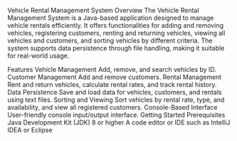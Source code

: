 Vehicle Rental Management System
Overview
The Vehicle Rental Management System is a Java-based application designed to manage vehicle rentals efficiently. It offers functionalities for adding and removing vehicles, registering customers, renting and returning vehicles, viewing all vehicles and customers, and sorting vehicles by different criteria. The system supports data persistence through file handling, making it suitable for real-world usage.

Features
Vehicle Management
Add, remove, and search vehicles by ID.
Customer Management
Add and remove customers.
Rental Management
Rent and return vehicles, calculate rental rates, and track rental history.
Data Persistence
Save and load data for vehicles, customers, and rentals using text files.
Sorting and Viewing
Sort vehicles by rental rate, type, and availability, and view all registered customers.
Console-Based Interface
User-friendly console input/output interface.
Getting Started
Prerequisites
Java Development Kit (JDK) 8 or higher
A code editor or IDE such as IntelliJ IDEA or Eclipse
